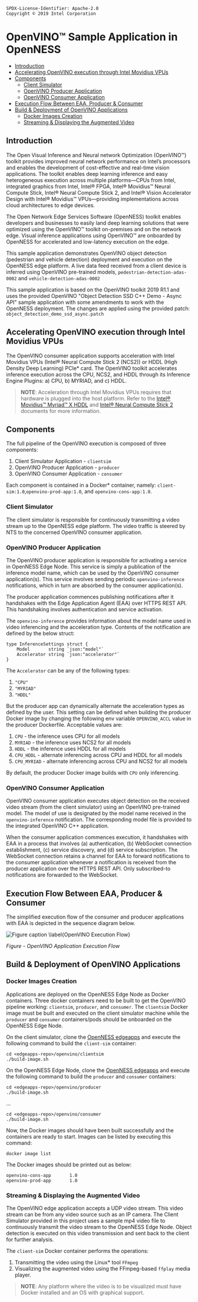 ```text
SPDX-License-Identifier: Apache-2.0     
Copyright © 2019 Intel Corporation  
```
<!-- omit in toc -->
# OpenVINO™ Sample Application in OpenNESS
- [Introduction](#introduction)
- [Accelerating OpenVINO execution through Intel Movidius VPUs](#accelerating-openvino-execution-through-intel-movidius-vpus)
- [Components](#components)
	- [Client Simulator](#client-simulator)
	- [OpenVINO Producer Application](#openvino-producer-application)
	- [OpenVINO Consumer Application](#openvino-consumer-application)
- [Execution Flow Between EAA, Producer & Consumer](#execution-flow-between-eaa-producer--consumer)
- [Build & Deployment of OpenVINO Applications](#build--deployment-of-openvino-applications)
	- [Docker Images Creation](#docker-images-creation)
	- [Streaming & Displaying the Augmented Video](#streaming--displaying-the-augmented-video)

## Introduction
The Open Visual Inference and Neural network Optimization (OpenVINO™) toolkit provides improved neural network performance on Intel’s processors and enables the development of cost-effective and real-time vision applications. The toolkit enables deep learning inference and easy heterogeneous execution across multiple platforms—CPUs from Intel, integrated graphics from Intel, Intel® FPGA, Intel® Movidius™ Neural Compute Stick, Intel® Neural Compute Stick 2, and Intel® Vision Accelerator Design with Intel® Movidius™ VPUs—providing implementations across cloud architectures to edge devices.

The Open Network Edge Services Software (OpenNESS) toolkit enables developers and businesses to easily land deep learning solutions that were optimized using the OpenVINO™ toolkit on-premises and on the network edge. Visual inference applications using OpenVINO™ are onboarded by OpenNESS for accelerated and low-latency execution on the edge.

This sample application demonstrates OpenVINO object detection (pedestrian and vehicle detection) deployment and execution on the OpenNESS edge platform. A live data feed received from a client device is inferred using OpenVINO pre-trained models, `pedestrian-detection-adas-0002` and `vehicle-detection-adas-0002`

This sample application is based on the OpenVINO toolkit 2019 R1.1 and uses the provided OpenVINO "Object Detection SSD C++ Demo - Async API" sample application with some amendments to work with the OpenNESS deployment. The changes are applied using the provided patch: `object_detection_demo_ssd_async.patch`

## Accelerating OpenVINO execution through Intel Movidius VPUs

The OpenVINO consumer application supports acceleration with Intel Movidius VPUs (Intel® Neural Compute Stick 2 (NCS2)) or HDDL (High Density Deep Learning) PCIe\* card.
The OpenVINO toolkit accelerates inference execution across the CPU, NCS2, and HDDL through its Inference Engine Plugins: a) CPU, b) MYRIAD, and c) HDDL.

> **NOTE**: Acceleration through Intel Movidius VPUs requires that hardware is plugged into the host platform. Refer to the [Intel® Movidius™ Myriad™ X HDDL](../enhanced-platform-awareness/openness_hddl.md) and [Intel® Neural Compute Stick 2](https://ark.intel.com/content/www/us/en/ark/products/140109/intel-neural-compute-stick-2.html) documents for more information.

## Components

The full pipeline of the OpenVINO execution is composed of three components:

 1. Client Simulator Application - `clientsim`
 2. OpenVINO Producer Application - `producer`
 3. OpenVINO Consumer Application - `consumer`

Each component is contained in a Docker\* container, namely: `client-sim:1.0`,`openvino-prod-app:1.0`, and `openvino-cons-app:1.0`.

### Client Simulator

The client simulator is responsible for continuously transmitting a video stream up to the OpenNESS edge platform. The video traffic is steered by NTS to the concerned OpenVINO consumer application.

### OpenVINO Producer Application

The OpenVINO producer application is responsible for activating a service in OpenNESS Edge Node. This service is simply a publication of the inference model name, which can be used by the OpenVINO consumer application(s). This service involves sending periodic `openvino-inference` notifications, which in turn are absorbed by the consumer application(s).

The producer application commences publishing notifications after it handshakes with the Edge Application Agent (EAA) over HTTPS REST API. This handshaking involves authentication and service activation.

The `openvino-inference` provides information about the model name used in video inferencing and the acceleration type. Contents of the notification are defined by the below struct:

```golang
type InferenceSettings struct {
	Model       string `json:"model"`
	Accelerator string `json:"accelerator"`
}
```

The `Accelerator` can be any of the following types:
1. `"CPU"`
2. `"MYRIAD"`
3. `"HDDL"`

But the producer app can dynamically alternate the acceleration types as defined by the user. This setting can be defined when building the producer Docker image by changing the following env variable `OPENVINO_ACCL` value in the producer Dockerfile. Acceptable values are:

1. `CPU` - the inference uses CPU for all models
2. `MYRIAD` - the inference uses NCS2 for all models
3. `HDDL` - the inference uses HDDL for all models
4. `CPU_HDDL` - alternate inferencing across CPU and HDDL for all models
5. `CPU_MYRIAD` - alternate inferencing across CPU and NCS2 for all models

By default, the producer Docker image builds with `CPU` only inferencing.

### OpenVINO Consumer Application

OpenVINO consumer application executes object detection on the received video stream (from the client simulator) using an OpenVINO pre-trained model. The model of use is designated by the model name received in the `openvino-inference` notification. The corresponding model file is provided to the integrated OpenVINO C++ application.

When the consumer application commences execution, it handshakes with EAA in a process that involves (a) authentication, (b) WebSocket connection establishment, (c) service discovery, and (d) service subscription. The WebSocket connection retains a channel for EAA to forward notifications to the consumer application whenever a notification is received from the producer application over the HTTPS REST API. Only subscribed-to notifications are forwarded to the WebSocket.

## Execution Flow Between EAA, Producer & Consumer

The simplified execution flow of the consumer and producer applications with EAA is depicted in the sequence diagram below.

![Figure caption \label{OpenVINO Execution Flow}](app-guide/openness_openvinoexecflow.png)

_Figure - OpenVINO Application Execution Flow_

## Build & Deployment of OpenVINO Applications

### Docker Images Creation

Applications are deployed on the OpenNESS Edge Node as Docker containers. Three docker containers need to be built to get the OpenVINO pipeline working: `clientsim`, `producer`, and `consumer`. The `clientsim` Docker image must be built and executed on the client simulator machine while the `producer` and `consumer` containers/pods should be onboarded on the OpenNESS Edge Node.

On the client simulator, clone the [OpenNESS edgeapps](https://github.com/otcshare/edgeapps) and execute the following command to build the `client-sim` container:

```shell
cd <edgeapps-repo>/openvino/clientsim
./build-image.sh
```

On the OpenNESS Edge Node, clone the [OpenNESS edgeapps](https://github.com/otcshare/edgeapps) and execute the following command to build the `producer` and `consumer` containers:
```shell
cd <edgeapps-repo>/openvino/producer
./build-image.sh
```
...
```shell
cd <edgeapps-repo>/openvino/consumer
./build-image.sh
```

Now, the Docker images should have been built successfully and the containers are ready to start. Images can be listed by executing this command:

```shell
docker image list
```

The Docker images should be printed out as below:

```shell
openvino-cons-app       1.0
openvino-prod-app       1.0
```

### Streaming & Displaying the Augmented Video

The OpenVINO edge application accepts a UDP video stream. This video stream can
be from any video source such as an IP camera. The Client Simulator provided in
this project uses a sample mp4 video file to continuously transmit the video
stream to the OpenNESS Edge Node. Object detection is executed on this video
transmission and sent back to the client for further analysis.

The `client-sim` Docker container performs the operations:
1. Transmitting the video using the Linux\* tool `FFmpeg`
2. Visualizing the augmented video using the FFmpeg-based `ffplay`
   media player.

> **NOTE**: Any platform where the video is to be visualized must have Docker installed and an OS with graphical support.
